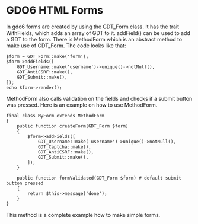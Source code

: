 # GDO6 HTML Forms

In gdo6 forms are created by using the GDT_Form class.
It has the trait WithFields, which adds an array of GDT to it.
addField() can be used to add a GDT to the form.
There is MethodForm which is an abstract method to make use of GDT_Form.
The code looks like that:

    $form = GDT_Form::make('form');
    $form->addFields([
        GDT_Username::make('username')->unique()->notNull(),
        GDT_AntiCSRF::make(),
        GDT_Submit::make(),
    ]);
    echo $form->render();
    
MethodForm also calls validation on the fields and checks if a submit button was pressed.
Here is an example on how to use MethodForm.

    final class MyForm extends MethodForm
    {
        public function createForm(GDT_Form $form)
        {
            $form->addFields([
                GDT_Username::make('username')->unique()->notNull(),
                GDT_Captcha::make(),
                GDT_AntiCSRF::make(),
                GDT_Submit::make(),
            ]);
        }
    
        public function formValidated(GDT_Form $form) # default submit button pressed
        {
            return $this->message('done');
        }
    } 
    
This method is a complete example how to make simple forms.

